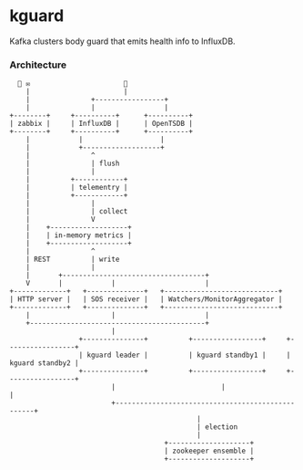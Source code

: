 # kguard

Kafka clusters body guard that emits health info to InfluxDB.

### Architecture

    
      👥 ✉                       👥
        |                       |
        |               +-----------------+
        |               |                 |
    +--------+     +----------+      +----------+
    | zabbix |     | InfluxDB |      | OpenTSDB |
    +--------+     +----------+      +----------+
        |            |                   |
        |            +-------------------+
        |               ^
        |               | flush
        |               |
        |          +------------+
        |          | telementry |
        |          +------------+
        |               |
        |               | collect
        |               V
        |    +-------------------+
        |    | in-memory metrics |
        |    +-------------------+
        |               ^
        | REST          | write
        |               |
        |       +-----------------------------------+
        V       |            |                      |
    +-------------+   +--------------+   +----------------------------+
    | HTTP server |   | SOS receiver |   | Watchers/MonitorAggregator |
    +-------------+   +--------------+   +----------------------------+
        |                    |                      |
        +-------------------------------------------+
                             |
                     +---------------+          +-----------------+     +-----------------+
                     | kguard leader |          | kguard standby1 |     | kguard standby2 | 
                     +---------------+          +-----------------+     +-----------------+
                             |                          |                       |
                             +--------------------------------------------------+
                                                  |
                                                  | election
                                                  |
                                          +--------------------+
                                          | zookeeper ensemble |
                                          +--------------------+

